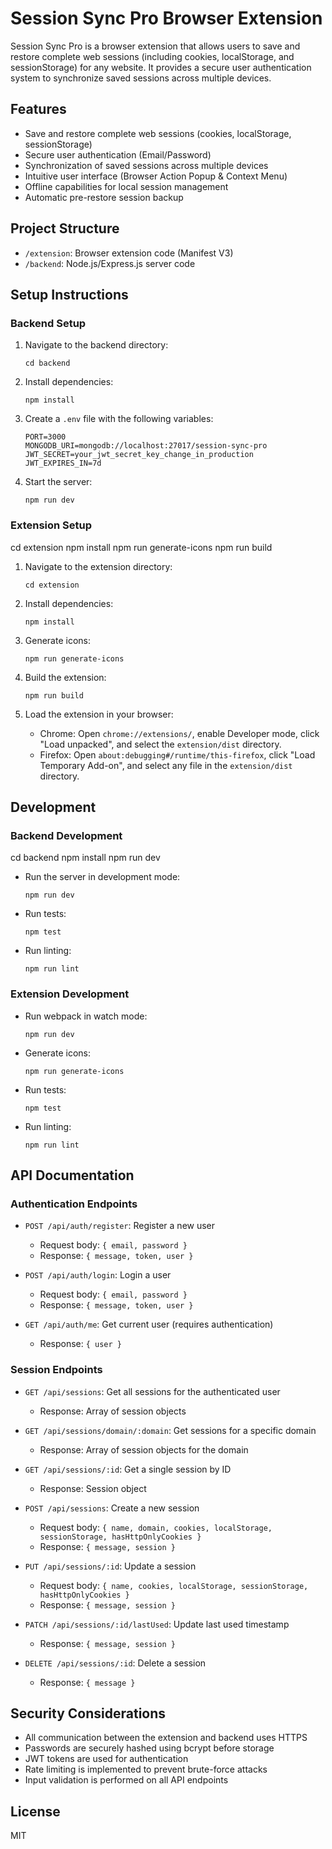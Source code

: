 # Session Sync Pro Browser Extension

Session Sync Pro is a browser extension that allows users to save and restore complete web sessions (including cookies, localStorage, and sessionStorage) for any website. It provides a secure user authentication system to synchronize saved sessions across multiple devices.

## Features

-   Save and restore complete web sessions (cookies, localStorage, sessionStorage)
-   Secure user authentication (Email/Password)
-   Synchronization of saved sessions across multiple devices
-   Intuitive user interface (Browser Action Popup & Context Menu)
-   Offline capabilities for local session management
-   Automatic pre-restore session backup

## Project Structure

-   `/extension`: Browser extension code (Manifest V3)
-   `/backend`: Node.js/Express.js server code

## Setup Instructions

### Backend Setup

1. Navigate to the backend directory:

    ```
    cd backend
    ```

2. Install dependencies:

    ```
    npm install
    ```

3. Create a `.env` file with the following variables:

    ```
    PORT=3000
    MONGODB_URI=mongodb://localhost:27017/session-sync-pro
    JWT_SECRET=your_jwt_secret_key_change_in_production
    JWT_EXPIRES_IN=7d
    ```

4. Start the server:
    ```
    npm run dev
    ```

### Extension Setup

cd extension
npm install
npm run generate-icons
npm run build

1. Navigate to the extension directory:

    ```
    cd extension
    ```

2. Install dependencies:

    ```
    npm install
    ```

3. Generate icons:

    ```
    npm run generate-icons
    ```

4. Build the extension:

    ```
    npm run build
    ```

5. Load the extension in your browser:
    - Chrome: Open `chrome://extensions/`, enable Developer mode, click "Load unpacked", and select the `extension/dist` directory.
    - Firefox: Open `about:debugging#/runtime/this-firefox`, click "Load Temporary Add-on", and select any file in the `extension/dist` directory.

## Development

### Backend Development

cd backend
npm install
npm run dev

-   Run the server in development mode:

    ```
    npm run dev
    ```

-   Run tests:

    ```
    npm test
    ```

-   Run linting:
    ```
    npm run lint
    ```

### Extension Development

-   Run webpack in watch mode:

    ```
    npm run dev
    ```

-   Generate icons:

    ```
    npm run generate-icons
    ```

-   Run tests:

    ```
    npm test
    ```

-   Run linting:
    ```
    npm run lint
    ```

## API Documentation

### Authentication Endpoints

-   `POST /api/auth/register`: Register a new user

    -   Request body: `{ email, password }`
    -   Response: `{ message, token, user }`

-   `POST /api/auth/login`: Login a user

    -   Request body: `{ email, password }`
    -   Response: `{ message, token, user }`

-   `GET /api/auth/me`: Get current user (requires authentication)
    -   Response: `{ user }`

### Session Endpoints

-   `GET /api/sessions`: Get all sessions for the authenticated user

    -   Response: Array of session objects

-   `GET /api/sessions/domain/:domain`: Get sessions for a specific domain

    -   Response: Array of session objects for the domain

-   `GET /api/sessions/:id`: Get a single session by ID

    -   Response: Session object

-   `POST /api/sessions`: Create a new session

    -   Request body: `{ name, domain, cookies, localStorage, sessionStorage, hasHttpOnlyCookies }`
    -   Response: `{ message, session }`

-   `PUT /api/sessions/:id`: Update a session

    -   Request body: `{ name, cookies, localStorage, sessionStorage, hasHttpOnlyCookies }`
    -   Response: `{ message, session }`

-   `PATCH /api/sessions/:id/lastUsed`: Update last used timestamp

    -   Response: `{ message, session }`

-   `DELETE /api/sessions/:id`: Delete a session
    -   Response: `{ message }`

## Security Considerations

-   All communication between the extension and backend uses HTTPS
-   Passwords are securely hashed using bcrypt before storage
-   JWT tokens are used for authentication
-   Rate limiting is implemented to prevent brute-force attacks
-   Input validation is performed on all API endpoints

## License

MIT
